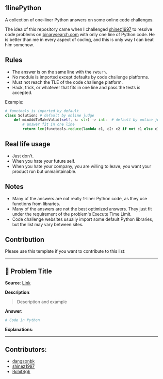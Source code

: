 ## 1linePython

A collection of one-liner Python answers on some online code challenges.

The idea of this repository came when I challenged [shinez1997](https://github.com/shinez1997) to resolve code problems on [binarysearch.com](https://binarysearch.com/) with only one line of Python code. He is better than me in every aspect of coding, and this is only way I can beat him somehow.

## Rules
- The answer is on the same line with the `return`.
- No module is imported except defaults by code challenge platforms.
- Must not reach the TLE of the code challenge platform.
- Hack, trick, or whatever that fits in one line and pass the tests is accepted.

Example:
```python
# functools is imported by default
class Solution: # default by online judge
    def minAddToMakeValid(self, s: str) -> int:  # default by online judge
        # answer fit in one line
        return len(functools.reduce(lambda c1, c2: c2 if not c1 else c1[:-1] if c2==")" and c1[-1] == "(" else c1 + c2, s)) if s else len(s)
```

## Real life usage
- Just don't.
- When you hate your future self.
- When you hate your company, you are willing to leave, you want your product run but unmaintainable.

## Notes

- Many of the answers are not really 1-liner Python code, as they use functions from libraries.
- Many of the answers are not the best optimized answers. They just fit under the requirement of the problem's Execute Time Limit.
- Code challenge websites usually import some default Python libraries, but the list may vary between sites.

## Contribution

Please use this template if you want to contribute to this list:

---

## 🧩 Problem Title

**Source**: [Link](#)

**Description**:

> Description and example

**Answer**:

```python
# Code in Python
```

**Explanations**:

---

## Contributors:

- [dangsonbk](https://github.com/dangsonbk)
- [shinez1997](https://github.com/shinez1997)
- [RohitSgh](https://github.com/RohitSgh)
